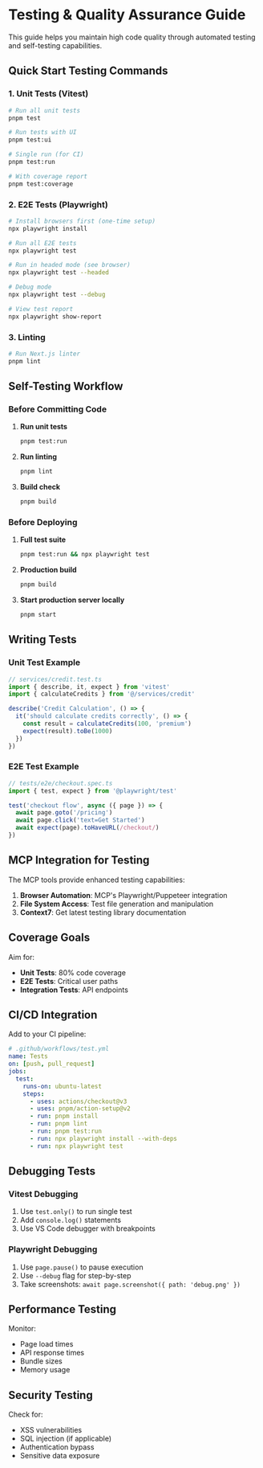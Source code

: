 # Testing & Quality Assurance Guide

This guide helps you maintain high code quality through automated testing and self-testing capabilities.

## Quick Start Testing Commands

### 1. Unit Tests (Vitest)
```bash
# Run all unit tests
pnpm test

# Run tests with UI
pnpm test:ui

# Single run (for CI)
pnpm test:run

# With coverage report
pnpm test:coverage
```

### 2. E2E Tests (Playwright)
```bash
# Install browsers first (one-time setup)
npx playwright install

# Run all E2E tests
npx playwright test

# Run in headed mode (see browser)
npx playwright test --headed

# Debug mode
npx playwright test --debug

# View test report
npx playwright show-report
```

### 3. Linting
```bash
# Run Next.js linter
pnpm lint
```

## Self-Testing Workflow

### Before Committing Code

1. **Run unit tests**
   ```bash
   pnpm test:run
   ```

2. **Run linting**
   ```bash
   pnpm lint
   ```

3. **Build check**
   ```bash
   pnpm build
   ```

### Before Deploying

1. **Full test suite**
   ```bash
   pnpm test:run && npx playwright test
   ```

2. **Production build**
   ```bash
   pnpm build
   ```

3. **Start production server locally**
   ```bash
   pnpm start
   ```

## Writing Tests

### Unit Test Example
```typescript
// services/credit.test.ts
import { describe, it, expect } from 'vitest'
import { calculateCredits } from '@/services/credit'

describe('Credit Calculation', () => {
  it('should calculate credits correctly', () => {
    const result = calculateCredits(100, 'premium')
    expect(result).toBe(1000)
  })
})
```

### E2E Test Example
```typescript
// tests/e2e/checkout.spec.ts
import { test, expect } from '@playwright/test'

test('checkout flow', async ({ page }) => {
  await page.goto('/pricing')
  await page.click('text=Get Started')
  await expect(page).toHaveURL(/checkout/)
})
```

## MCP Integration for Testing

The MCP tools provide enhanced testing capabilities:

1. **Browser Automation**: MCP's Playwright/Puppeteer integration
2. **File System Access**: Test file generation and manipulation
3. **Context7**: Get latest testing library documentation

## Coverage Goals

Aim for:
- **Unit Tests**: 80% code coverage
- **E2E Tests**: Critical user paths
- **Integration Tests**: API endpoints

## CI/CD Integration

Add to your CI pipeline:
```yaml
# .github/workflows/test.yml
name: Tests
on: [push, pull_request]
jobs:
  test:
    runs-on: ubuntu-latest
    steps:
      - uses: actions/checkout@v3
      - uses: pnpm/action-setup@v2
      - run: pnpm install
      - run: pnpm lint
      - run: pnpm test:run
      - run: npx playwright install --with-deps
      - run: npx playwright test
```

## Debugging Tests

### Vitest Debugging
1. Use `test.only()` to run single test
2. Add `console.log()` statements
3. Use VS Code debugger with breakpoints

### Playwright Debugging
1. Use `page.pause()` to pause execution
2. Use `--debug` flag for step-by-step
3. Take screenshots: `await page.screenshot({ path: 'debug.png' })`

## Performance Testing

Monitor:
- Page load times
- API response times
- Bundle sizes
- Memory usage

## Security Testing

Check for:
- XSS vulnerabilities
- SQL injection (if applicable)
- Authentication bypass
- Sensitive data exposure